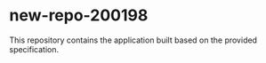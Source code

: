 # new-repo-200198

This repository contains the application built based on the provided specification.